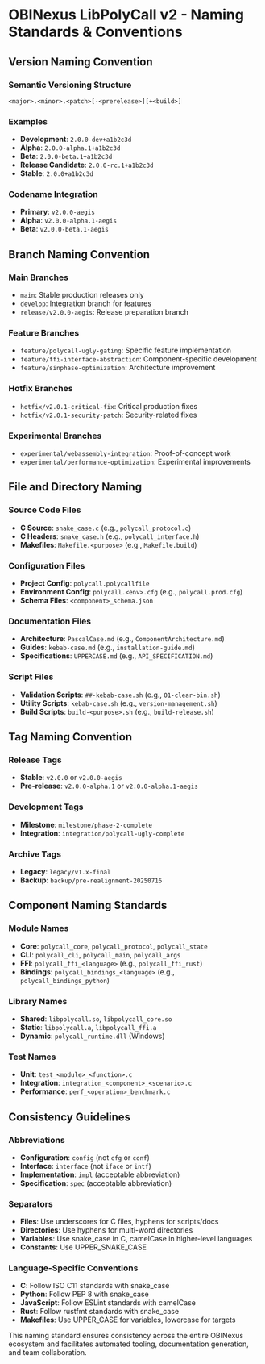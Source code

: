 # OBINexus LibPolyCall v2 - Naming Standards & Conventions

## Version Naming Convention

### Semantic Versioning Structure
```
<major>.<minor>.<patch>[-<prerelease>][+<build>]
```

### Examples
- **Development**: `2.0.0-dev+a1b2c3d`
- **Alpha**: `2.0.0-alpha.1+a1b2c3d`
- **Beta**: `2.0.0-beta.1+a1b2c3d`
- **Release Candidate**: `2.0.0-rc.1+a1b2c3d`
- **Stable**: `2.0.0+a1b2c3d`

### Codename Integration
- **Primary**: `v2.0.0-aegis`
- **Alpha**: `v2.0.0-alpha.1-aegis`
- **Beta**: `v2.0.0-beta.1-aegis`

## Branch Naming Convention

### Main Branches
- `main`: Stable production releases only
- `develop`: Integration branch for features
- `release/v2.0.0-aegis`: Release preparation branch

### Feature Branches
- `feature/polycall-ugly-gating`: Specific feature implementation
- `feature/ffi-interface-abstraction`: Component-specific development
- `feature/sinphase-optimization`: Architecture improvement

### Hotfix Branches
- `hotfix/v2.0.1-critical-fix`: Critical production fixes
- `hotfix/v2.0.1-security-patch`: Security-related fixes

### Experimental Branches
- `experimental/webassembly-integration`: Proof-of-concept work
- `experimental/performance-optimization`: Experimental improvements

## File and Directory Naming

### Source Code Files
- **C Source**: `snake_case.c` (e.g., `polycall_protocol.c`)
- **C Headers**: `snake_case.h` (e.g., `polycall_interface.h`)
- **Makefiles**: `Makefile.<purpose>` (e.g., `Makefile.build`)

### Configuration Files
- **Project Config**: `polycall.polycallfile`
- **Environment Config**: `polycall.<env>.cfg` (e.g., `polycall.prod.cfg`)
- **Schema Files**: `<component>_schema.json`

### Documentation Files
- **Architecture**: `PascalCase.md` (e.g., `ComponentArchitecture.md`)
- **Guides**: `kebab-case.md` (e.g., `installation-guide.md`)
- **Specifications**: `UPPERCASE.md` (e.g., `API_SPECIFICATION.md`)

### Script Files
- **Validation Scripts**: `##-kebab-case.sh` (e.g., `01-clear-bin.sh`)
- **Utility Scripts**: `kebab-case.sh` (e.g., `version-management.sh`)
- **Build Scripts**: `build-<purpose>.sh` (e.g., `build-release.sh`)

## Tag Naming Convention

### Release Tags
- **Stable**: `v2.0.0` or `v2.0.0-aegis`
- **Pre-release**: `v2.0.0-alpha.1` or `v2.0.0-alpha.1-aegis`

### Development Tags
- **Milestone**: `milestone/phase-2-complete`
- **Integration**: `integration/polycall-ugly-complete`

### Archive Tags
- **Legacy**: `legacy/v1.x-final`
- **Backup**: `backup/pre-realignment-20250716`

## Component Naming Standards

### Module Names
- **Core**: `polycall_core`, `polycall_protocol`, `polycall_state`
- **CLI**: `polycall_cli`, `polycall_main`, `polycall_args`
- **FFI**: `polycall_ffi_<language>` (e.g., `polycall_ffi_rust`)
- **Bindings**: `polycall_bindings_<language>` (e.g., `polycall_bindings_python`)

### Library Names
- **Shared**: `libpolycall.so`, `libpolycall_core.so`
- **Static**: `libpolycall.a`, `libpolycall_ffi.a`
- **Dynamic**: `polycall_runtime.dll` (Windows)

### Test Names
- **Unit**: `test_<module>_<function>.c`
- **Integration**: `integration_<component>_<scenario>.c`
- **Performance**: `perf_<operation>_benchmark.c`

## Consistency Guidelines

### Abbreviations
- **Configuration**: `config` (not `cfg` or `conf`)
- **Interface**: `interface` (not `iface` or `intf`)
- **Implementation**: `impl` (acceptable abbreviation)
- **Specification**: `spec` (acceptable abbreviation)

### Separators
- **Files**: Use underscores for C files, hyphens for scripts/docs
- **Directories**: Use hyphens for multi-word directories
- **Variables**: Use snake_case in C, camelCase in higher-level languages
- **Constants**: Use UPPER_SNAKE_CASE

### Language-Specific Conventions
- **C**: Follow ISO C11 standards with snake_case
- **Python**: Follow PEP 8 with snake_case
- **JavaScript**: Follow ESLint standards with camelCase
- **Rust**: Follow rustfmt standards with snake_case
- **Makefiles**: Use UPPER_CASE for variables, lowercase for targets

This naming standard ensures consistency across the entire OBINexus ecosystem
and facilitates automated tooling, documentation generation, and team collaboration.
